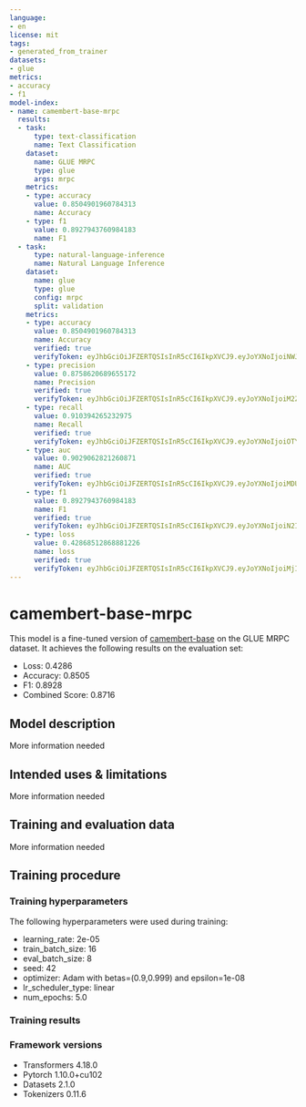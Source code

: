 ```yaml
---
language:
- en
license: mit
tags:
- generated_from_trainer
datasets:
- glue
metrics:
- accuracy
- f1
model-index:
- name: camembert-base-mrpc
  results:
  - task:
      type: text-classification
      name: Text Classification
    dataset:
      name: GLUE MRPC
      type: glue
      args: mrpc
    metrics:
    - type: accuracy
      value: 0.8504901960784313
      name: Accuracy
    - type: f1
      value: 0.8927943760984183
      name: F1
  - task:
      type: natural-language-inference
      name: Natural Language Inference
    dataset:
      name: glue
      type: glue
      config: mrpc
      split: validation
    metrics:
    - type: accuracy
      value: 0.8504901960784313
      name: Accuracy
      verified: true
      verifyToken: eyJhbGciOiJFZERTQSIsInR5cCI6IkpXVCJ9.eyJoYXNoIjoiNWJjOGZiMzBlNjhhNTZlMjEzNTE5MDM2OTJmYzZhZTE2YzE0MWM0ZmY2Zjk5ZTkxYWE0NTEyMDVlMDI5N2MwZiIsInZlcnNpb24iOjF9.dLsmgphn4jg1LbcOwDagIBRtQJ3spLTOcPxOpVnNqE-oU6ttKxW-Ypg7arQxOV-swVu4xpl3SDGaqEDE5sZnCw
    - type: precision
      value: 0.8758620689655172
      name: Precision
      verified: true
      verifyToken: eyJhbGciOiJFZERTQSIsInR5cCI6IkpXVCJ9.eyJoYXNoIjoiM2ZiY2ZiODZmOTJkN2I4YzYxY2NmMDc1NzQyMmI0MTI0MDlmYzkzNDhjMTA4NmIzNzNjNjE4NmMwMjI1MDRjMyIsInZlcnNpb24iOjF9.94XqLpsB43QQqsnh5ykt_jZuKXOjSbtwFgEUscatZzJdwIt0WBHY7oNpoodbZbk0eUDzTIoZyNoN59glXmlEAg
    - type: recall
      value: 0.910394265232975
      name: Recall
      verified: true
      verifyToken: eyJhbGciOiJFZERTQSIsInR5cCI6IkpXVCJ9.eyJoYXNoIjoiOTY3MDljNGM4ZjYxZjc1YmYyZTkwNjc4MTRmOTFjZjYyZDdlY2EyZTc4OWE0NWQ3ODIxY2NmODIzY2IxMWY5YiIsInZlcnNpb24iOjF9.BGacWdlFR1hw98mwV6P1UPbBInb4Z8XIpRkqqZdeQPpH9RBBdGoaiKuKx7FJKGDgMLEaqwleER4n6FSC7KaQDg
    - type: auc
      value: 0.9029062821260871
      name: AUC
      verified: true
      verifyToken: eyJhbGciOiJFZERTQSIsInR5cCI6IkpXVCJ9.eyJoYXNoIjoiMDU0ZjdjZGNjNjAxZWM3NzNlYmM2NWFlZmYwZTY5ZDI2ZTY2ZTk0YTVhODc0NzcyMjNjOGFjOTY0YjYzMmU2ZCIsInZlcnNpb24iOjF9.jalnocWEmIaPkl1l-kHZm9I49WumqCay5T5C3_5RKhPZMCidPIRB14Y7a6klepf19-__EmP34QS3HxEl5iVMBA
    - type: f1
      value: 0.8927943760984183
      name: F1
      verified: true
      verifyToken: eyJhbGciOiJFZERTQSIsInR5cCI6IkpXVCJ9.eyJoYXNoIjoiN2I1MGVmODRlYTNjZTJmYWRiYTA5YzEyODkxYjQ2ZGNlMTliODAwMzMwNGEzMWQ2ZGRhYmYwZjVjMTgwNGU2NCIsInZlcnNpb24iOjF9.QgvEjsEulus1kvcBkHqV3RrcigOSNcfCbkKa6JWPCRxIyzbiFpNCvkFubSHbVPe0SX2h9vjgjmECv-SapMLKDg
    - type: loss
      value: 0.42868512868881226
      name: loss
      verified: true
      verifyToken: eyJhbGciOiJFZERTQSIsInR5cCI6IkpXVCJ9.eyJoYXNoIjoiMjIwMjNiYzI4NzgwZGI5MWU2NDgzYTQzNTYwNGUwMmZlNmViODhhYWIzZGE1ZWIxYzExMzRiOTU1YzFhNWQ0OSIsInZlcnNpb24iOjF9.NUgxlMh9Z0EyRqeKRr3BYYk9L02EdmJM-alLPPecPkML_ZdcbWHW-JOQN_vUTgYNda80dUBKRj_FmJ4kRF4yAQ
---
```


<!-- This model card has been generated automatically according to the information the Trainer had access to. You
should probably proofread and complete it, then remove this comment. -->

# camembert-base-mrpc

This model is a fine-tuned version of [camembert-base](https://huggingface.co/camembert-base) on the GLUE MRPC dataset.
It achieves the following results on the evaluation set:
- Loss: 0.4286
- Accuracy: 0.8505
- F1: 0.8928
- Combined Score: 0.8716

## Model description

More information needed

## Intended uses & limitations

More information needed

## Training and evaluation data

More information needed

## Training procedure

### Training hyperparameters

The following hyperparameters were used during training:
- learning_rate: 2e-05
- train_batch_size: 16
- eval_batch_size: 8
- seed: 42
- optimizer: Adam with betas=(0.9,0.999) and epsilon=1e-08
- lr_scheduler_type: linear
- num_epochs: 5.0

### Training results



### Framework versions

- Transformers 4.18.0
- Pytorch 1.10.0+cu102
- Datasets 2.1.0
- Tokenizers 0.11.6
